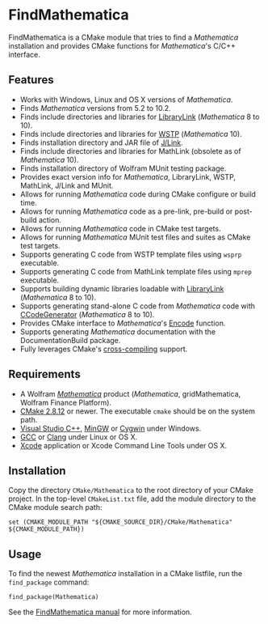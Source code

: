 FindMathematica
===============

FindMathematica is a CMake module that tries to find a *Mathematica* installation and
provides CMake functions for *Mathematica*'s C/C++ interface.

Features
--------

* Works with Windows, Linux and OS X versions of *Mathematica*.
* Finds *Mathematica* versions from 5.2 to 10.2.
* Finds include directories and libraries for [LibraryLink][wll] (*Mathematica* 8 to 10).
* Finds include directories and libraries for [WSTP][wstp] (*Mathematica* 10).
* Finds installation directory and JAR file of [J/Link][jlnk].
* Finds include directories and libraries for MathLink (obsolete as of *Mathematica* 10).
* Finds installation directory of Wolfram MUnit testing package.
* Provides exact version info for *Mathematica*, LibraryLink, WSTP, MathLink, J/Link and MUnit.
* Allows for running *Mathematica* code during CMake configure or build time.
* Allows for running *Mathematica* code as a pre-link, pre-build or post-build action.
* Allows for running *Mathematica* code in CMake test targets.
* Allows for running *Mathematica* MUnit test files and suites as CMake test targets.
* Supports generating C code from WSTP template files using `wsprp` executable.
* Supports generating C code from MathLink template files using `mprep` executable.
* Supports building dynamic libraries loadable with [LibraryLink][wll] (*Mathematica* 8 to 10).
* Supports generating stand-alone C code from *Mathematica* code with [CCodeGenerator][ccg]
  (*Mathematica* 8 to 10).
* Provides CMake interface to *Mathematica*'s [Encode][encd] function.
* Supports generating *Mathematica* documentation with the DocumentationBuild package.
* Fully leverages CMake's [cross-compiling][ccrc] support.

Requirements
------------

* A Wolfram [*Mathematica*][wmma] product (*Mathematica*, gridMathematica, Wolfram Finance Platform).
* [CMake 2.8.12][cmk] or newer. The executable `cmake` should be on the system path.
* [Visual Studio C++][vslstd], [MinGW][mingw] or [Cygwin][cgwn] under Windows.
* [GCC][gcc] or [Clang][clang] under Linux or OS X.
* [Xcode][xcdt] application or Xcode Command Line Tools under OS X.

Installation
------------

Copy the directory `CMake/Mathematica` to the root directory of your CMake project. In the
top-level `CMakeList.txt` file, add the module directory to the CMake module search path:

    set (CMAKE_MODULE_PATH "${CMAKE_SOURCE_DIR}/CMake/Mathematica" ${CMAKE_MODULE_PATH})

Usage
-----

To find the newest *Mathematica* installation in a CMake listfile, run the `find_package`
command:

    find_package(Mathematica)

See the [FindMathematica manual][manual] for more information.

[ccg]:http://reference.wolfram.com/language/CCodeGenerator/guide/CCodeGenerator.html
[ccrc]:http://www.cmake.org/Wiki/CMake_Cross_Compiling
[clang]:http://clang.llvm.org/
[cgwn]:http://www.cygwin.com/
[cmk]:http://www.cmake.org/download/
[encd]:http://reference.wolfram.com/language/ref/Encode.html
[gcc]:http://gcc.gnu.org/
[jlnk]:http://reference.wolfram.com/language/JLink/tutorial/Overview.html
[manual]:https://github.com/sakra/FindMathematica/blob/master/MANUAL.md
[mingw]:http://www.mingw.org/
[vslstd]:http://msdn.microsoft.com/vstudio/
[wll]:http://reference.wolfram.com/language/guide/LibraryLink.html
[wmma]:http://www.wolfram.com/mathematica/
[wstp]:http://reference.wolfram.com/language/tutorial/WSTPAndExternalProgramCommunicationOverview.html
[xcdt]:http://developer.apple.com/xcode/
